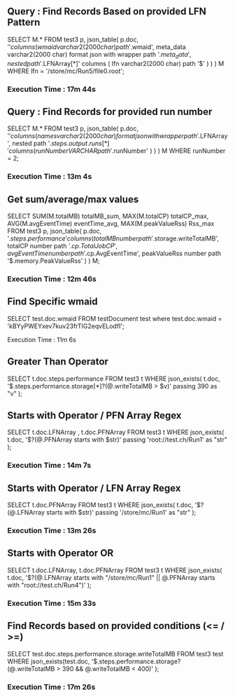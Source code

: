 ## Query : Find Records Based on provided LFN Pattern

SELECT M.* 
  FROM test3 p,
       json_table(
        p.doc,
        '$'
        columns (
          wmaid varchar2(2000 char) path '$.wmaid',
          meta_data varchar2(2000 char) format json with wrapper path '$.meta_data', 
          nested path '$.LFNArray[*]'
          columns ( 
            lfn varchar2(2000 char) path '$'
          )
        )
      ) M
WHERE lfn = '/store/mc/Run5/file0.root';

### Execution Time : 17m 44s

## Query : Find Records for provided run number

SELECT M.* 
  FROM test3 p,
       json_table(
        p.doc,
        '$'
        columns (
          names varchar2(2000 char) format json with wrapper path '$.LFNArray',
          nested path '$.steps.output.runs[*]'
          columns ( 
            runNumber VARCHAR path '$.runNumber'
          )
        )
      ) M
  WHERE runNumber = 2;
 
### Execution Time : 13m 4s

## Get sum/average/max values

SELECT SUM(M.totalMB) totalMB_sum,
       MAX(M.totalCP) totalCP_max,
       AVG(M.avgEventTime) eventTime_avg,
       MAX(M.peakValueRss) Rss_max
  FROM test3 p,
       json_table(
        p.doc,
        '$.steps.performance'
        columns (
          totalMB number path '$.storage.writeTotalMB',
          totalCP number path '$.cp.TotalJobCP',
          avgEventTime number path '$.cp.AvgEventTime',
          peakValueRss number path '$.memory.PeakValueRss'
        )
      ) M;

### Execution Time : 12m 46s

## Find Specific wmaid

SELECT test.doc.wmaid FROM testDocument test where test.doc.wmaid = 'kBYyPWEYxev7kuv23frTlG2eqvELodfI';

Execution Time : 11m 6s

## Greater Than Operator

SELECT t.doc.steps.performance 
  FROM test3 t 
    WHERE json_exists(
                      t.doc, 
                      '$.steps.performance.storage[*]?(@.writeTotalMB > $v)' 
                      passing 390 as "v"
                      );

## Starts with Operator / PFN Array Regex

SELECT t.doc.LFNArray , t.doc.PFNArray
  FROM test3 t 
    WHERE json_exists(
                      t.doc, 
                      '$?(@.PFNArray starts with $str)' 
                      passing 'root://test.ch/Run1' as "str"
                      );

### Execution Time : 14m 7s

## Starts with Operator / LFN Array Regex

SELECT t.doc.PFNArray 
  FROM test3 t 
    WHERE json_exists(
                      t.doc, 
                      '$?(@.LFNArray starts with $str)' 
                      passing '/store/mc/Run1' as "str"
                      );

### Execution Time : 13m 26s

## Starts with Operator OR

SELECT t.doc.LFNArray, t.doc.PFNArray 
  FROM test3 t 
    WHERE json_exists(
                      t.doc, 
                      '$?(@.LFNArray starts with "/store/mc/Run1" || 
                      	  @.PFNArray starts with "root://test.ch/Run4")' 
                      );

### Execution Time : 15m 33s

## Find Records based on provided conditions (<= / >=)

SELECT test.doc.steps.performance.storage.writeTotalMB 
  FROM test3 test 
    WHERE json_exists(test.doc, 
                      '$.steps.performance.storage?(@.writeTotalMB > 390 
                      								&& @.writeTotalMB < 400)' 
    				 );

### Execution Time : 17m 26s